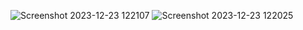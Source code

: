 ![Screenshot 2023-12-23 122107](https://github.com/pratik1802/Countryfinder/assets/114296841/4352ec78-30cb-4ffd-a0d5-23c4889fa22e)
![Screenshot 2023-12-23 122025](https://github.com/pratik1802/Countryfinder/assets/114296841/9a0d7d4c-553b-4d28-be70-25606b7d0968)
